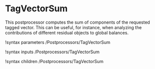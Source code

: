 # TagVectorSum

This postprocessor computes the sum of components of the requested tagged
vector. This can be useful, for instance, when analyzing the contributions of
different residual objects to global balances.

!syntax parameters /Postprocessors/TagVectorSum

!syntax inputs /Postprocessors/TagVectorSum

!syntax children /Postprocessors/TagVectorSum
